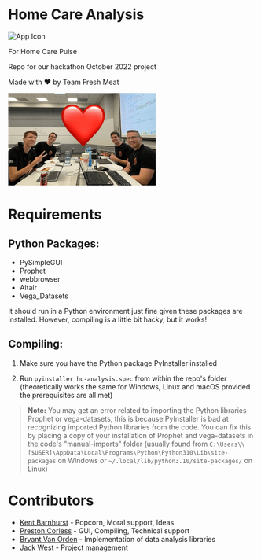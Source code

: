 # Home Care Analysis

![App Icon](img/favicon.ico)

For Home Care Pulse

Repo for our hackathon October 2022 project

Made with ❤️ by Team Fresh Meat

![Team Photo](img/us.png)

# Requirements

## Python Packages: 

- PySimpleGUI
- Prophet
- webbrowser
- Altair
- Vega_Datasets

It should run in a Python environment just fine given these packages are installed. However, compiling is a little bit hacky, but it works!

## Compiling:

1. Make sure you have the Python package PyInstaller installed

2. Run `pyinstaller hc-analysis.spec` from within the repo's folder (theoretically works the same for Windows, Linux and macOS provided the prerequisites are all met)

> **Note:** You may get an error related to importing the Python libraries Prophet or vega-datasets, this is because PyInstaller is bad at recognizing imported Python libraries from the code. You can fix this by placing a copy of your installation of Prophet and vega-datasets in the code's "manual-imports" folder (usually found from `C:\Users\\[$USER]\AppData\Local\Programs\Python\Python310\Lib\site-packages` on Windows or `~/.local/lib/python3.10/site-packages/` on Linux)

# Contributors

- [Kent Barnhurst](https://github.com/OddPanda3) - Popcorn, Moral support, Ideas
- [Preston Corless](https://github.com/pgattic) - GUI, Compiling, Technical support
- [Bryant Van Orden](https://github.com/SupermanIsMeYes) - Implementation of data analysis libraries
- [Jack West](https://github.com/Jwesterner) - Project management
